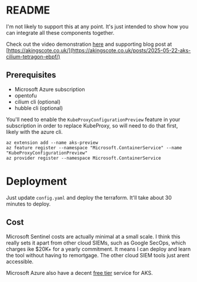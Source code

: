 # README
I'm not likely to support this at any point. It's just intended to show how you can integrate all these components together.

Check out the video demonstration [here](https://www.youtube.com/watch?v=23YzfkZqeEY) and supporting blog post at [https://akingscote.co.uk/](https://akingscote.co.uk/posts/2025-05-22-aks-cilium-tetragon-ebpf/)

## Prerequisites
- Microsoft Azure subscription
- opentofu
- cilium cli (optional)
- hubble cli (optional)

You'll need to enable the `KubeProxyConfigurationPreview` feature in your subscription in order to replace KubeProxy, so will need to do that first, likely with the azure cli.
```
az extension add --name aks-preview
az feature register --namespace "Microsoft.ContainerService" --name "KubeProxyConfigurationPreview"
az provider register --namespace Microsoft.ContainerService
```

# Deployment
Just update `config.yaml` and deploy the terraform. It'll take about 30 minutes to deploy.

## Cost
Microsoft Sentinel costs are actually minimal at a small scale. I think this really sets it apart from other cloud SIEMs, such as Google SecOps, which charges ike $20K+ for a yearly commitment. It means I can deploy and learn the tool without having to remortgage. The other cloud SIEM tools just arent accessible.

Microsoft Azure also have a decent [free tier](https://learn.microsoft.com/en-us/azure/aks/free-standard-pricing-tiers) service for AKS.

